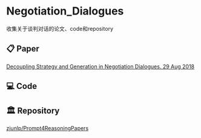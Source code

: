 # Negotiation_Dialogues
收集关于谈判对话的论文、code和repository

## 📋 Paper
[Decoupling Strategy and Generation in Negotiation Dialogues. 29 Aug 2018](https://arxiv.org/abs/1808.09637)



## 💻 Code


## 🏛 Repository
[zjunlp/Prompt4ReasoningPapers](https://github.com/zjunlp/Prompt4ReasoningPapers)

